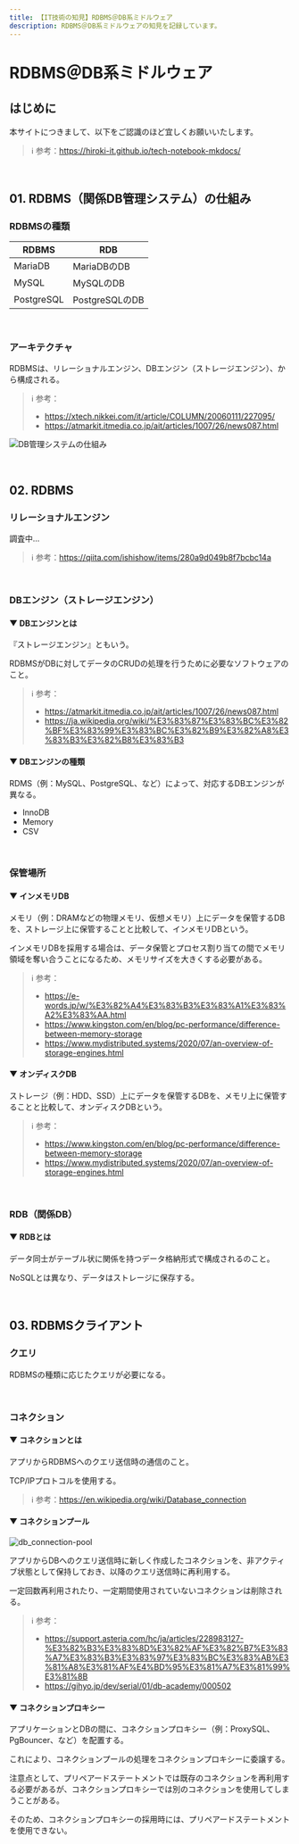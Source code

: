 ```yaml
---
title: 【IT技術の知見】RDBMS＠DB系ミドルウェア
description: RDBMS＠DB系ミドルウェアの知見を記録しています。
---
```


# RDBMS＠DB系ミドルウェア

## はじめに

本サイトにつきまして、以下をご認識のほど宜しくお願いいたします。



> ℹ️ 参考：https://hiroki-it.github.io/tech-notebook-mkdocs/


<br>

## 01. RDBMS（関係DB管理システム）の仕組み

### RDBMSの種類

| RDBMS      | RDB           |
|------------|---------------|
| MariaDB    | MariaDBのDB    |
| MySQL      | MySQLのDB      |
| PostgreSQL | PostgreSQLのDB |

<br>

### アーキテクチャ

RDBMSは、リレーショナルエンジン、DBエンジン（ストレージエンジン）、から構成される。



> ℹ️ 参考：
> 
> - https://xtech.nikkei.com/it/article/COLUMN/20060111/227095/
> - https://atmarkit.itmedia.co.jp/ait/articles/1007/26/news087.html

![DB管理システムの仕組み](https://raw.githubusercontent.com/hiroki-it/tech-notebook/master/images/DB管理システムの仕組み.png)

<br>

## 02. RDBMS

### リレーショナルエンジン

調査中...

> ℹ️ 参考：https://qiita.com/ishishow/items/280a9d049b8f7bcbc14a

<br>


### DBエンジン（ストレージエンジン）

#### ▼ DBエンジンとは

『ストレージエンジン』ともいう。

RDBMSがDBに対してデータのCRUDの処理を行うために必要なソフトウェアのこと。



> ℹ️ 参考：
>
> - https://atmarkit.itmedia.co.jp/ait/articles/1007/26/news087.html
> - https://ja.wikipedia.org/wiki/%E3%83%87%E3%83%BC%E3%82%BF%E3%83%99%E3%83%BC%E3%82%B9%E3%82%A8%E3%83%B3%E3%82%B8%E3%83%B3

#### ▼ DBエンジンの種類

RDMS（例：MySQL、PostgreSQL、など）によって、対応するDBエンジンが異なる。



- InnoDB
- Memory
- CSV

<br>


### 保管場所

#### ▼ インメモリDB

メモリ（例：DRAMなどの物理メモリ、仮想メモリ）上にデータを保管するDBを、ストレージ上に保管することと比較して、インメモリDBという。

インメモリDBを採用する場合は、データ保管とプロセス割り当ての間でメモリ領域を奪い合うことになるため、メモリサイズを大きくする必要がある。



> ℹ️ 参考：
>
> - https://e-words.jp/w/%E3%82%A4%E3%83%B3%E3%83%A1%E3%83%A2%E3%83%AA.html
> - https://www.kingston.com/en/blog/pc-performance/difference-between-memory-storage
> - https://www.mydistributed.systems/2020/07/an-overview-of-storage-engines.html

#### ▼ オンディスクDB

ストレージ（例：HDD、SSD）上にデータを保管するDBを、メモリ上に保管することと比較して、オンディスクDBという。



> ℹ️ 参考：
>
> - https://www.kingston.com/en/blog/pc-performance/difference-between-memory-storage
> - https://www.mydistributed.systems/2020/07/an-overview-of-storage-engines.html

<br>

### RDB（関係DB）

#### ▼ RDBとは

データ同士がテーブル状に関係を持つデータ格納形式で構成されるのこと。

NoSQLとは異なり、データはストレージに保存する。



<br>


## 03. RDBMSクライアント

### クエリ

RDBMSの種類に応じたクエリが必要になる。



<br>

### コネクション

#### ▼ コネクションとは

アプリからRDBMSへのクエリ送信時の通信のこと。

TCP/IPプロトコルを使用する。



> ℹ️ 参考：https://en.wikipedia.org/wiki/Database_connection

#### ▼ コネクションプール

![db_connection-pool](https://raw.githubusercontent.com/hiroki-it/tech-notebook/master/images/db_connection-pool.png)

アプリからDBへのクエリ送信時に新しく作成したコネクションを、非アクティブ状態として保持しておき、以降のクエリ送信時に再利用する。

一定回数再利用されたり、一定期間使用されていないコネクションは削除される。



> ℹ️ 参考：
>
> - https://support.asteria.com/hc/ja/articles/228983127-%E3%82%B3%E3%83%8D%E3%82%AF%E3%82%B7%E3%83%A7%E3%83%B3%E3%83%97%E3%83%BC%E3%83%AB%E3%81%A8%E3%81%AF%E4%BD%95%E3%81%A7%E3%81%99%E3%81%8B
> - https://gihyo.jp/dev/serial/01/db-academy/000502

#### ▼ コネクションプロキシー

アプリケーションとDBの間に、コネクションプロキシー（例：ProxySQL、PgBouncer、など）を配置する。

これにより、コネクションプールの処理をコネクションプロキシーに委譲する。

注意点として、プリペアードステートメントでは既存のコネクションを再利用する必要があるが、コネクションプロキシーでは別のコネクションを使用してしまうことがある。

そのため、コネクションプロキシーの採用時には、プリペアードステートメントを使用できない。



<br>

